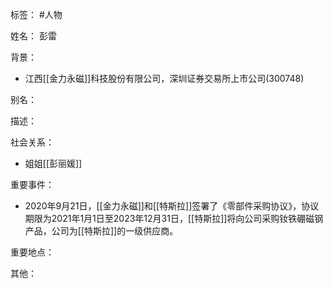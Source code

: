 标签： #人物

姓名：
彭雷

背景：
- 江西[[金力永磁]]科技股份有限公司，深圳证券交易所上市公司(300748)

别名：

描述：

社会关系：
- 姐姐[[彭丽媛]]

重要事件：
- 2020年9月21日，[[金力永磁]]和[[特斯拉]]签署了《零部件采购协议》，协议期限为2021年1月1日至2023年12月31日，[[特斯拉]]将向公司采购钕铁硼磁钢产品，公司为[[特斯拉]]的一级供应商。

重要地点：

其他：
